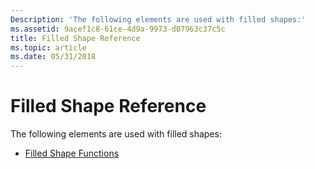 ```yaml
---
Description: 'The following elements are used with filled shapes:'
ms.assetid: 9acef1c8-61ce-4d9a-9973-d07963c37c5c
title: Filled Shape Reference
ms.topic: article
ms.date: 05/31/2018
---
```


# Filled Shape Reference

The following elements are used with filled shapes:

-   [Filled Shape Functions](filled-shape-functions.md)

 

 



